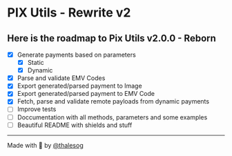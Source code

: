 # PIX Utils - Rewrite v2

## Here is the roadmap to Pix Utils v2.0.0 - Reborn

- [x] Generate payments based on parameters
  - [x] Static
  - [x] Dynamic
- [x] Parse and validate EMV Codes
- [x] Export generated/parsed payment to Image
- [x] Export generated/parsed payment to EMV Code
- [x] Fetch, parse and validate remote payloads from dynamic payments
- [ ] Improve tests
- [ ] Doccumentation with all methods, parameters and some examples
- [ ] Beautiful README with shields and stuff

---

Made with 💚 by [@thalesog](https://github.com/thalesog)
